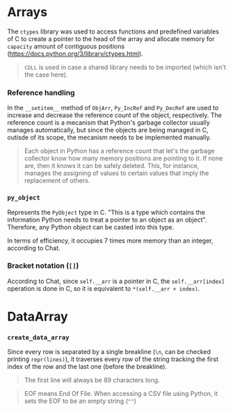 # Arrays

The `ctypes` library was used to access functions and predefined variables of C to create a pointer to the head of the array and allocate memory for `capacity` amount of contiguous positions (https://docs.python.org/3/library/ctypes.html).

> `CDLL` is used in case a shared library needs to be imported (which isn't the case here).

### Reference handling

In the `__setitem__` method of `ObjArr`, `Py_IncRef` and `Py_DecRef` are used to increase and decrease the reference count of the object, respectively. The reference count is a mecanism that Python's garbage collector usually manages automatically, but since the objects are being managed in C, outisde of its scope, the mecanism needs to be implemented manually.

> Each object in Python has a reference count that let's the garbage collector know how many memory positions are pointing to it. If none are, then it knows it can be safely deleted. This, for instance, manages the assigning of values to certain values that imply the replacement of others.

### `py_object`

Represents the `PyObject` type in C. "This is a type which contains the information Python needs to treat a pointer to an object as an object". Therefore, any Python object can be casted into this type.

In terms of efficiency, it occupies 7 times more memory than an integer, according to Chat.

### Bracket notation (`[]`)

According to Chat, since `self.__arr` is a pointer in C, the `self.__arr[index]` operation is done in C, so it is equivalent to `*(self.__arr + index)`.


# DataArray

### `create_data_array`

Since every row is separated by a single breakline (`\n`, can be checked printing `repr(lines)`), it traverses every row of the string tracking the first index of the row and the last one (before the breakline).

> The first line will always be 89 characters long.

> EOF means End Of File. When accessing a CSV file using Python, it sets the EOF to be an empty string (`""`)